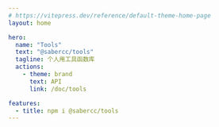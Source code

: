 ```yaml
---
# https://vitepress.dev/reference/default-theme-home-page
layout: home

hero:
  name: "Tools"
  text: "@sabercc/tools"
  tagline: 个人用工具函数库
  actions:
    - theme: brand
      text: API
      link: /doc/tools

features:
  - title: npm i @sabercc/tools
---
```



